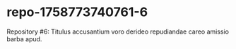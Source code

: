 # repo-1758773740761-6
Repository #6: Titulus accusantium voro derideo repudiandae careo amissio barba apud.
